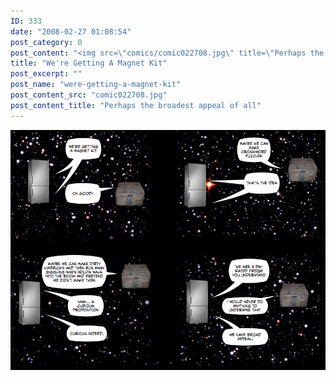 ```yaml
---
ID: 333
date: "2008-02-27 01:08:54"
post_category: 0
post_content: "<img src=\"comics/comic022708.jpg\" title=\"Perhaps the broadest appeal of all\" />"
title: "We're Getting A Magnet Kit"
post_excerpt: ""
post_name: "were-getting-a-magnet-kit"
post_content_src: "comic022708.jpg"
post_content_title: "Perhaps the broadest appeal of all"
---
```



[![Perhaps the broadest appeal of all](/comics-hi-res/comic022708.jpg)](/comics-hi-res/comic022708.jpg)
